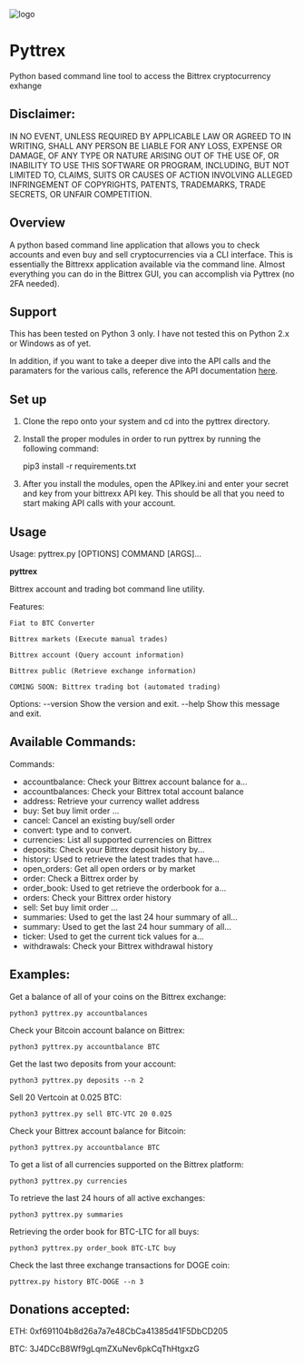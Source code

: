 ![logo](https://github.com/dennisgyor/Pyttrex/blob/master/pyttrex_logo.png "Pyttrex logo image")

# Pyttrex
Python based command line tool to access the Bittrex cryptocurrency exhange

## Disclaimer:
IN NO EVENT, UNLESS REQUIRED BY APPLICABLE LAW OR AGREED TO IN WRITING, SHALL ANY PERSON BE LIABLE FOR ANY LOSS, EXPENSE OR DAMAGE, OF ANY TYPE OR NATURE ARISING OUT OF THE USE OF, OR INABILITY TO USE THIS SOFTWARE OR PROGRAM, INCLUDING, BUT NOT LIMITED TO, CLAIMS, SUITS OR CAUSES OF ACTION INVOLVING ALLEGED INFRINGEMENT OF COPYRIGHTS, PATENTS, TRADEMARKS, TRADE SECRETS, OR UNFAIR COMPETITION.

## Overview
A python based command line application that allows you to check accounts and even buy and sell
cryptocurrencies via a CLI interface. This is essentially the Bittrexx application available via the command
line. Almost everything you can do in the Bittrex GUI, you can accomplish via Pyttrex (no 2FA needed).

## Support
This has been tested on Python 3 only. I have not tested this on Python 2.x or Windows as of yet.

In addition, if you want to take a deeper dive into the API calls and the paramaters for the various calls, reference the API documentation [here](https://www.bittrex.com/Home/Api).

## Set up

1. Clone the repo onto your system and cd into the pyttrex directory.

2. Install the proper modules in order to run pyttrex by running the following command:

    pip3 install -r requirements.txt

3. After you install the modules, open the APIkey.ini and enter your secret and key from your bittrexx API key. This should be all that you need to start making API calls with your account.

## Usage
Usage: pyttrex.py [OPTIONS] COMMAND [ARGS]...

  ******************pyttrex******************

  Bittrex account and trading bot command line utility.

  Features:

    Fiat to BTC Converter

    Bittrex markets (Execute manual trades)

    Bittrex account (Query account information)

    Bittrex public (Retrieve exchange information)

    COMING SOON: Bittrex trading bot (automated trading)

Options:
  --version  Show the version and exit.
  --help     Show this message and exit.

## Available Commands:

Commands:

  * accountbalance:   Check your Bittrex account balance for a...
  * accountbalances:  Check your Bittrex total account balance
  * address:          Retrieve your currency wallet address
  * buy:              Set buy limit order <currency pair>...
  * cancel:           Cancel an existing buy/sell order
  * convert:          <currency> type and <amount> to convert.
  * currencies:       List all supported currencies on Bittrex
  * deposits:         Check your Bittrex deposit history by...
  * history:          Used to retrieve the latest trades that have...
  * open_orders:      Get all open orders or by market
  * order:            Check a Bittrex order by <UUID>
  * order_book:       Used to get retrieve the orderbook for a...
  * orders:           Check your Bittrex order history
  * sell:             Set buy limit order <currency pair>...
  * summaries:        Used to get the last 24 hour summary of all...
  * summary:          Used to get the last 24 hour summary of all...
  * ticker:           Used to get the current tick values for a...
  * withdrawals:      Check your Bittrex withdrawal history


## Examples:

Get a balance of all of your coins on the Bittrex exchange:

    python3 pyttrex.py accountbalances

Check your Bitcoin account balance on Bittrex:

    python3 pyttrex.py accountbalance BTC

Get the last two deposits from your account:

    python3 pyttrex.py deposits --n 2

Sell 20 Vertcoin at 0.025 BTC:

    python3 pyttrex.py sell BTC-VTC 20 0.025

Check your Bittrex account balance for Bitcoin:

    python3 pyttrex.py accountbalance BTC

To get a list of all currencies supported on the Bittrex platform:

    python3 pyttrex.py currencies

To retrieve the last 24 hours of all active exchanges:

    python3 pyttrex.py summaries

Retrieving the order book for BTC-LTC for all buys:

    python3 pyttrex.py order_book BTC-LTC buy

Check the last three exchange transactions for DOGE coin:

    pyttrex.py history BTC-DOGE --n 3

## Donations accepted:

ETH: 0xf691104b8d26a7a7e48CbCa41385d41F5DbCD205

BTC: 3J4DCcB8Wf9gLqmZXuNev6pkCqThHtgxzG
